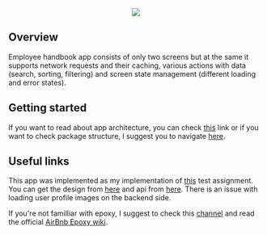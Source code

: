 
<p align="center">
  <img src="https://sun9-64.userapi.com/impg/-1DikgSZQYwtrdW0ckQS7NNBnAJCAanTyk5KQw/7EcJE-kfIRE.jpg?size=1024x500&quality=96&sign=e5112c2f216a67f7b1e02fcab35f1497&type=album">
</p>

## Overview
Employee handbook app consists of only two screens but at the same it supports network requests and their caching, various actions with data (search, sorting, filtering) and screen state management (different loading and error states).

## Getting started
If you want to read about app architecture, you can check [this](https://github.com/chuvalik/Employee-handbook/blob/main/documentation/Architecture.md) link or if you want to check package structure, I suggest you to navigate [here](https://github.com/chuvalik/Employee-handbook/blob/main/documentation/PackageStructure.md).


## Useful links
This app was implemented as my implementation of [this](https://github.com/appKODE/trainee-test-android) test assignment. You can get the design from [here](https://www.figma.com/file/GRRKONipVClULsfdCAuVs1/KODE-Trainee-Dev-%D0%9E%D1%81%D0%B5%D0%BD%D1%8C'21?node-id=11%3A14413) and api from [here](https://kode-education.stoplight.io/docs/trainee-test/b3A6MjUxNDM5Mjg-get-users). There is an issue with loading user profile images on the backend side.

If you're not familliar with epoxy, I suggest to check this [channel](https://www.youtube.com/c/TheAndroidFactory) and read the official [AirBnb Epoxy wiki](https://github.com/airbnb/epoxy/wiki).

